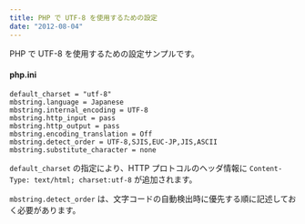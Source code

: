 ```yaml
---
title: PHP で UTF-8 を使用するための設定
date: "2012-08-04"
---
```


PHP で UTF-8 を使用するための設定サンプルです。

#### php.ini

~~~
default_charset = "utf-8"
mbstring.language = Japanese
mbstring.internal_encoding = UTF-8
mbstring.http_input = pass
mbstring.http_output = pass
mbstring.encoding_translation = Off
mbstring.detect_order = UTF-8,SJIS,EUC-JP,JIS,ASCII
mbstring.substitute_character = none
~~~

`default_charset` の指定により、HTTP プロトコルのヘッダ情報に `Content-Type: text/html; charset:utf-8` が追加されます。

`mbstring.detect_order` は、文字コードの自動検出時に優先する順に記述しておく必要があります。

